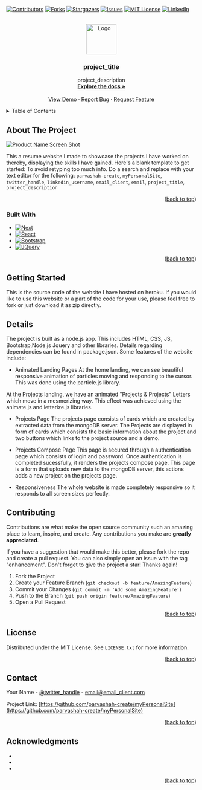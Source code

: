 <div id="top"></div>

[![Contributors][contributors-shield]][contributors-url]
[![Forks][forks-shield]][forks-url]
[![Stargazers][stars-shield]][stars-url]
[![Issues][issues-shield]][issues-url]
[![MIT License][license-shield]][license-url]
[![LinkedIn][linkedin-shield]][linkedin-url]



<!-- PROJECT LOGO -->
<br />
<div align="center">
  <a href="https://github.com/parvashah-create/myPersonalSite">
    <img src="images/logo.png" alt="Logo" width="80" height="80">
  </a>

<h3 align="center">project_title</h3>

  <p align="center">
    project_description
    <br />
    <a href="https://github.com/parvashah-create/myPersonalSite"><strong>Explore the docs »</strong></a>
    <br />
    <br />
    <a href="https://polite-crown-00833.herokuapp.com/">View Demo</a>
    ·
    <a href="https://github.com/parvashah-create/myPersonalSite/issues">Report Bug</a>
    ·
    <a href="https://github.com/parvashah-create/myPersonalSite/issues">Request Feature</a>
  </p>
</div>



<!-- TABLE OF CONTENTS -->
<details>
  <summary>Table of Contents</summary>
  <ol>
    <li>
      <a href="#about-the-project">About The Project</a>
      <ul>
        <li><a href="#built-with">Built With</a></li>
      </ul>
    </li>
    <li>
      <a href="#getting-started">Getting Started</a>
      <ul>
        <li><a href="#prerequisites">Prerequisites</a></li>
        <li><a href="#installation">Installation</a></li>
      </ul>
    </li>
    <li><a href="#usage">Usage</a></li>
    <li><a href="#roadmap">Roadmap</a></li>
    <li><a href="#contributing">Contributing</a></li>
    <li><a href="#license">License</a></li>
    <li><a href="#contact">Contact</a></li>
    <li><a href="#acknowledgments">Acknowledgments</a></li>
  </ol>
</details>



<!-- ABOUT THE PROJECT -->
## About The Project

[![Product Name Screen Shot][product-screenshot]](https://example.com)

This a resume website I made to showcase the projects I have worked on thereby, displaying the skills I have gained.
Here's a blank template to get started: To avoid retyping too much info. Do a search and replace with your text editor for the following: `parvashah-create`, `myPersonalSite`, `twitter_handle`, `linkedin_username`, `email_client`, `email`, `project_title`, `project_description`

<p align="right">(<a href="#top">back to top</a>)</p>



### Built With

* [![Next][Next.js]][Next-url]
* [![React][React.js]][React-url]
* [![Bootstrap][Bootstrap.com]][Bootstrap-url]
* [![JQuery][JQuery.com]][JQuery-url]

<p align="right">(<a href="#top">back to top</a>)</p>



<!-- GETTING STARTED -->
## Getting Started

This is the source code of the website I have hosted on heroku. If you would like to use this website or a part of the code for your use, please feel free to fork or just download it as zip directly.

<!-- ROADMAP -->
## Details 

The project is built as a node.js app. This includes HTML, CSS, JS, Bootstrap,Node.js  Jquery and other libraries. Details regarding dependencies can be found in package.json. Some features of the website include:

* Animated Landing Pages
At the home landing, we can see beautiful responsive animation of particles moving and responding to the cursor. This was done using the particle.js library.

At the Projects landing, we have an animated "Projects & Projects" Letters which move in a mesmerizing way. This effect was achieved using the animate.js and letterize.js libraries.

* Projects Page
The projects page consists of cards which are created by extracted data from the mongoDB server. The Projects are displayed in form of cards which consists the basic information about the project and two buttons which links to the project source and a demo.

* Projects Compose Page
This page is secured through a authentication page which consists of login and password. Once authentication is completed sucessfully, it renders the projects compose page. This page is a form that uploads new data to the mongoDB server, this actions adds a new project on the projects page.

* Responsiveness 
The whole website is made completely responsive so it responds to all screen sizes perfectly. 



<!-- CONTRIBUTING -->
## Contributing

Contributions are what make the open source community such an amazing place to learn, inspire, and create. Any contributions you make are **greatly appreciated**.

If you have a suggestion that would make this better, please fork the repo and create a pull request. You can also simply open an issue with the tag "enhancement".
Don't forget to give the project a star! Thanks again!

1. Fork the Project
2. Create your Feature Branch (`git checkout -b feature/AmazingFeature`)
3. Commit your Changes (`git commit -m 'Add some AmazingFeature'`)
4. Push to the Branch (`git push origin feature/AmazingFeature`)
5. Open a Pull Request

<p align="right">(<a href="#top">back to top</a>)</p>



<!-- LICENSE -->
## License

Distributed under the MIT License. See `LICENSE.txt` for more information.

<p align="right">(<a href="#top">back to top</a>)</p>



<!-- CONTACT -->
## Contact

Your Name - [@twitter_handle](https://twitter.com/twitter_handle) - email@email_client.com

Project Link: [https://github.com/parvashah-create/myPersonalSite](https://github.com/parvashah-create/myPersonalSite)

<p align="right">(<a href="#top">back to top</a>)</p>



<!-- ACKNOWLEDGMENTS -->
## Acknowledgments

* []()
* []()
* []()

<p align="right">(<a href="#top">back to top</a>)</p>



<!-- MARKDOWN LINKS & IMAGES -->
<!-- https://www.markdownguide.org/basic-syntax/#reference-style-links -->
[contributors-shield]: https://img.shields.io/github/contributors/parvashah-create/myPersonalSite.svg?style=for-the-badge
[contributors-url]: https://github.com/parvashah-create/myPersonalSite/graphs/contributors
[forks-shield]: https://img.shields.io/github/forks/parvashah-create/myPersonalSite.svg?style=for-the-badge
[forks-url]: https://github.com/parvashah-create/myPersonalSite/network/members
[stars-shield]: https://img.shields.io/github/stars/parvashah-create/myPersonalSite.svg?style=for-the-badge
[stars-url]: https://github.com/parvashah-create/myPersonalSite/stargazers
[issues-shield]: https://img.shields.io/github/issues/parvashah-create/myPersonalSite.svg?style=for-the-badge
[issues-url]: https://github.com/parvashah-create/myPersonalSite/issues
[license-shield]: https://img.shields.io/github/license/parvashah-create/myPersonalSite.svg?style=for-the-badge
[license-url]: https://github.com/parvashah-create/myPersonalSite/blob/master/LICENSE.txt
[linkedin-shield]: https://img.shields.io/badge/-LinkedIn-black.svg?style=for-the-badge&logo=linkedin&colorB=555
[linkedin-url]: https://linkedin.com/in/linkedin_username
[product-screenshot]: images/screenshot.png
[Next.js]: https://img.shields.io/badge/next.js-000000?style=for-the-badge&logo=nextdotjs&logoColor=white
[Next-url]: https://nextjs.org/
[React.js]: https://img.shields.io/badge/React-20232A?style=for-the-badge&logo=react&logoColor=61DAFB
[React-url]: https://reactjs.org/
[Vue.js]: https://img.shields.io/badge/Vue.js-35495E?style=for-the-badge&logo=vuedotjs&logoColor=4FC08D
[Vue-url]: https://vuejs.org/
[Angular.io]: https://img.shields.io/badge/Angular-DD0031?style=for-the-badge&logo=angular&logoColor=white
[Angular-url]: https://angular.io/
[Svelte.dev]: https://img.shields.io/badge/Svelte-4A4A55?style=for-the-badge&logo=svelte&logoColor=FF3E00
[Svelte-url]: https://svelte.dev/
[Laravel.com]: https://img.shields.io/badge/Laravel-FF2D20?style=for-the-badge&logo=laravel&logoColor=white
[Laravel-url]: https://laravel.com
[Bootstrap.com]: https://img.shields.io/badge/Bootstrap-563D7C?style=for-the-badge&logo=bootstrap&logoColor=white
[Bootstrap-url]: https://getbootstrap.com
[JQuery.com]: https://img.shields.io/badge/jQuery-0769AD?style=for-the-badge&logo=jquery&logoColor=white
[JQuery-url]: https://jquery.com 